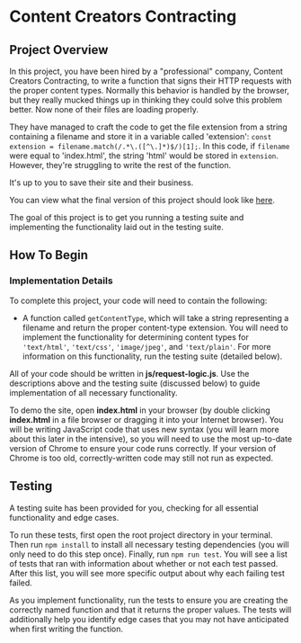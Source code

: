 # Content Creators Contracting

## Project Overview

In this project, you have been hired by a "professional" company, Content Creators Contracting, to write a function that signs their HTTP requests with the proper content types. Normally this behavior is handled
by the browser, but they really mucked things up in thinking they could solve this problem better. Now none of their files are loading properly.

They have managed to craft the code to get the file extension from a string containing a filename and store it in a variable called 'extension': `const extension = filename.match(/.*\.([^\.]*)$/)[1];`. In this code, if `filename` were equal to 'index.html', the string 'html' would be stored in `extension`. However, they're struggling to write the rest of the function.

It's up to you to save their site and their business.

You can view what the final version of this project should look like <a href="https://s3.amazonaws.com/codecademy-content/programs/build-apis/projects/build-apis-project-0-content-creators/index.html" target="_blank">here</a>.

The goal of this project is to get you running a testing suite and implementing the functionality laid out in the testing suite.

## How To Begin

### Implementation Details

To complete this project, your code will need to contain the following:

* A function called `getContentType`, which will take a string representing a filename and return the proper content-type extension. You will need to implement the functionality for determining content types for `'text/html'`, `'text/css'`, `'image/jpeg'`, and `'text/plain'`. For more information on this functionality, run the testing suite (detailed below).

All of your code should be written in **js/request-logic.js**.  Use the descriptions above and the testing suite (discussed below) to guide implementation of all necessary functionality.

To demo the site, open **index.html** in your browser (by double clicking **index.html** in a file browser or dragging it into your Internet browser). You will be writing
JavaScript code that uses new syntax (you will learn more about this later in the intensive),
so you will need to use the most up-to-date version of Chrome to ensure your code runs correctly. If your
version of Chrome is too old, correctly-written code may still not run as expected.

## Testing

A testing suite has been provided for you, checking for all essential functionality and
edge cases.

To run these tests, first open the root project directory in your terminal. Then run `npm install` to install
all necessary testing dependencies (you will only need to do this step once).
Finally, run `npm run test`. You will see a list of tests that ran with information
about whether or not each test passed. After this list, you will see more specific output
about why each failing test failed.

As you implement functionality, run the tests to
ensure you are creating the correctly named function and that it returns the proper values.
The tests will additionally help you identify edge cases that you may not have anticipated
when first writing the function.